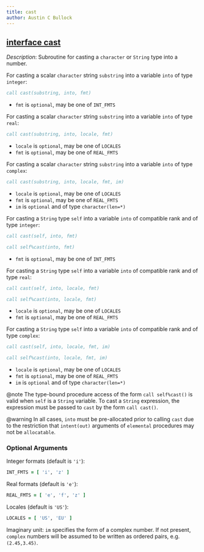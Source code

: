 ```yaml
---
title: cast
author: Austin C Bullock
---
```


## [interface cast](../../interface/cast.html)

*Description*: Subroutine for casting a `character` or `String` type into a number.

For casting a scalar `character` string `substring` into a variable `into` of type `integer`:

```fortran
call cast(substring, into, fmt)
```

* `fmt` is `optional`, may be one of `INT_FMTS`

For casting a scalar `character` string `substring` into a variable `into` of type `real`:

```fortran
call cast(substring, into, locale, fmt)
```

* `locale` is `optional`, may be one of `LOCALES`
* `fmt` is `optional`, may be one of `REAL_FMTS`

For casting a scalar `character` string `substring` into a variable `into` of type `complex`:

```fortran
call cast(substring, into, locale, fmt, im)
```

* `locale` is `optional`, may be one of `LOCALES`
* `fmt` is `optional`, may be one of `REAL_FMTS`
* `im` is `optional` and of type `character(len=*)`

For casting a `String` type `self` into a variable `into` of compatible rank and of type `integer`:

```fortran
call cast(self, into, fmt)
```

```fortran
call self%cast(into, fmt)
```

* `fmt` is `optional`, may be one of `INT_FMTS`

For casting a `String` type `self` into a variable `into` of compatible rank and of type `real`:

```fortran
call cast(self, into, locale, fmt)
```

```fortran
call self%cast(into, locale, fmt)
```

* `locale` is `optional`, may be one of `LOCALES`
* `fmt` is `optional`, may be one of `REAL_FMTS`

For casting a `String` type `self` into a variable `into` of compatible rank and of type `complex`:

```fortran
call cast(self, into, locale, fmt, im)
```

```fortran
call self%cast(into, locale, fmt, im)
```

* `locale` is `optional`, may be one of `LOCALES`
* `fmt` is `optional`, may be one of `REAL_FMTS`
* `im` is `optional` and of type `character(len=*)`

@note The type-bound procedure access of the form `call self%cast()` is valid when `self` is a `String` variable. To cast a `String` expression, the expression must be passed to `cast` by the form `call cast()`.

@warning In all cases, `into` must be pre-allocated prior to calling `cast` due to the restriction that `intent(out)` arguments of `elemental` procedures may not be `allocatable`.

### Optional Arguments

Integer formats (default is `'i'`):

```fortran
INT_FMTS = [ 'i', 'z' ]
```

Real formats (default is `'e'`):

```fortran
REAL_FMTS = [ 'e', 'f', 'z' ]
```

Locales (default is `'US'`):

```fortran
LOCALES = [ 'US', 'EU' ]
```

Imaginary unit: `im` specifies the form of a complex number. If not present, `complex` numbers will be assumed to be written as ordered pairs, e.g. `(2.45,3.45)`.
